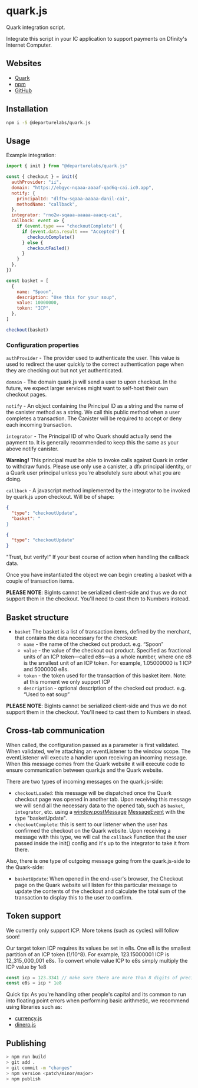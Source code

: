 # quark.js

Quark integration script.

Integrate this script in your IC application to support payments on Dfinity's
Internet Computer.

## Websites

- [Quark](https://ebgyc-nqaaa-aaaaf-qad6q-cai.ic0.app/)
- [npm](https://www.npmjs.com/package/@departurelabs/quark.js)
- [GitHub](https://github.com/DepartureLabsIC/quark.js)

## Installation

```sh
npm i -S @departurelabs/quark.js
```

## Usage

Example integration:

```js
import { init } from "@departurelabs/quark.js"

const { checkout } = init({
  authProvider: "ii",
  domain: "https://ebgyc-nqaaa-aaaaf-qad6q-cai.ic0.app",
  notify: {
    principalId: "dlftw-sqaaa-aaaaa-danil-cai",
    methodName: "callback",
  },
  integrator: "rno2w-sqaaa-aaaaa-aaacq-cai",
  callback: event => {
    if (event.type === "checkoutComplete") {
      if (event.data.result === "Accepted") {
        checkoutComplete()
      } else {
        checkoutFailed()
      }
    }
  },
})

const basket = [
  {
    name: "Spoon",
    description: "Use this for your soup",
    value: 10000000,
    token: "ICP",
  },
]

checkout(basket)
```

### Configuration properties

`authProvider` - The provider used to authenticate the user. This value is used
to redirect the user quickly to the correct authentication page when they are
checking out but not yet authenticated.

`domain` - The domain quark.js will send a user to upon checkout. In the future,
we expect larger services might want to self-host their own checkout pages.

`notify` - An object containing the Principal ID as a string and the name of the
canister method as a string. We call this public method when a user completes a
transaction. The Canister will be required to accept or deny each incoming
transaction.

`integrator` - The Principal ID of who Quark should actually send the payment
to. It is generally recommended to keep this the same as your above notify
canister.

**Warning!** This principal must be able to invoke calls against Quark in order
to withdraw funds. Please use only use a canister, a dfx principal identity, or
a Quark user principal unless you're absolutely sure about what you are doing.

`callback` - A javascript method implemented by the integrator to be invoked by
quark.js upon checkout. Will be of shape:

```json
{
  "type": "checkoutUpdate",
  "basket": "
}
```

```json
{
  "type": "checkoutUpdate"
}
```

"Trust, but verify!" If your best course of action when handling the callback
data.

Once you have instantiated the object we can begin creating a basket with a
couple of transaction items.

**PLEASE NOTE**: BigInts cannot be serialized client-side and thus we do not
support them in the checkout. You'll need to cast them to Numbers instead.

## Basket structure

- `basket` The basket is a list of transaction items, defined by the merchant,
  that contains the data necessary for the checkout:
  - `name` - the name of the checked out product. e.g. “Spoon”
  - `value` - the value of the checkout out product. Specified as fractional
    units of an ICP token—called e8s—as a whole number, where one e8 is the
    smallest unit of an ICP token. For example, 1.05000000 is 1 ICP and 5000000
    e8s.
  - `token` - the token used for the transaction of this basket item. Note: at
    this moment we only support ICP
  - `description` - optional description of the checked out product. e.g. “Used
    to eat soup”

**PLEASE NOTE**: BigInts cannot be serialized client-side and thus we do not
support them in the checkout. You'll need to cast them to Numbers in stead.

## Cross-tab communication

When called, the configuration passed as a parameter is first validated. When
validated, we're attaching an eventListener to the window scope. The
eventListener will execute a handler upon receiving an incoming message. When
this message comes from the Quark website it will execute code to ensure
communication between quark.js and the Quark website.

There are two types of incoming messages on the quark.js-side:

- `checkoutLoaded`: this message will be dispatched once the Quark checkout page
  was opened in another tab. Upon receiving this message we will send all the
  necessary data to the opened tab, such as `basket`, `integrator`, etc. using a
  [window.postMessage](https://developer.mozilla.org/en-US/docs/Web/API/Window/postMessage)
  [MessageEvent](https://developer.mozilla.org/en-US/docs/Web/API/MessageEvent)
  with the type "basketUpdate".
- `checkoutComplete`: this is sent to our listener when the user has confirmed
  the checkout on the Quark website. Upon receiving a message with this type, we
  will call the `callback` Function that the user passed inside the init()
  config and it's up to the integrator to take it from there.

Also, there is one type of outgoing message going from the quark.js-side to the
Quark-side:

- `basketUpdate`: When opened in the end-user's browser, the Checkout page on
  the Quark website will listen for this particular message to update the
  contents of the checkout and calculate the total sum of the transaction to
  display this to the user to confirm.

## Token support

We currently only support ICP. More tokens (such as cycles) will follow soon!

Our target token ICP requires its values be set in e8s. One e8 is the smallest
partition of an ICP token (1/10^8). For example, 123.15000001 ICP is
12_315_000_001 e8s. To convert whole value ICP to e8s simply multiply the ICP
value by 1e8

```js
const icp = 123.3341 // make sure there are more than 8 digits of precision!!
const e8s = icp * 1e8
```

Quick tip: As you're handling other people's capital and its common to run into
floating point errors when performing basic arithmetic, we recommend using
libraries such as:

- [currency.js](https://currency.js.org/)
- [dinero.js](https://dinerojs.com/)

## Publishing

```sh
> npm run build
> git add .
> git commit -m "changes"
> npm version <patch/minor/major>
> npm publish
```
